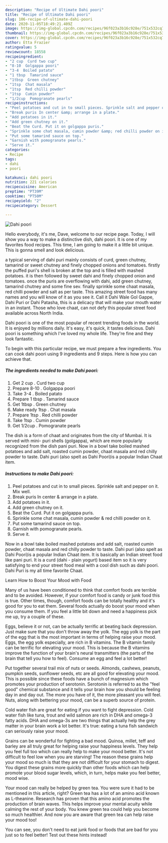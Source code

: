 ```yaml
---
description: "Recipe of Ultimate Dahi poori"
title: "Recipe of Ultimate Dahi poori"
slug: 106-recipe-of-ultimate-dahi-poori
date: 2020-11-05T18:49:21.409Z
image: https://img-global.cpcdn.com/recipes/96f023a3b16c928e/751x532cq70/dahi-poori-recipe-main-photo.jpg
thumbnail: https://img-global.cpcdn.com/recipes/96f023a3b16c928e/751x532cq70/dahi-poori-recipe-main-photo.jpg
cover: https://img-global.cpcdn.com/recipes/96f023a3b16c928e/751x532cq70/dahi-poori-recipe-main-photo.jpg
author: Etta Frazier
ratingvalue: 5
reviewcount: 18558
recipeingredient:
- "2 cup  Curd two cup"
- "8-10  Golgappa poori"
- "3-4  Boiled patato"
- "1 tbsp  Tamarind sauce"
- "1tbsp  Green chutney"
- "1tsp  Chat masala"
- "1tsp  Red chilli powder"
- "1tsp  Cumin powder"
- "1/2cup  Pomogranate pearls"
recipeinstructions:
- "Peel potatoes and cut in to small pieces. Sprinkle salt and pepper on it. Mix well."
- "Break puris In center &amp; arrange in a plate."
- "Add potatoes in it."
- "Add green chutney on it."
- "Beat the Curd. Put it on golgappa puris."
- "Sprinkle some chat masala, cumin powder &amp; red chilli powder on it."
- "Put some tamarind sauce on top."
- "Garnish with pomogranate pearls."
- "Serve it."
categories:
- Recipe
tags:
- dahi
- poori

katakunci: dahi poori 
nutrition: 221 calories
recipecuisine: American
preptime: "PT39M"
cooktime: "PT50M"
recipeyield: "2"
recipecategory: Dessert

---
```



![Dahi poori](https://img-global.cpcdn.com/recipes/96f023a3b16c928e/751x532cq70/dahi-poori-recipe-main-photo.jpg)

Hello everybody, it's me, Dave, welcome to our recipe page. Today, I will show you a way to make a distinctive dish, dahi poori. It is one of my favorites food recipes. This time, I am going to make it a little bit unique. This is gonna smell and look delicious.

a typical serving of dahi puri mainly consists of curd, green chutney, tamarind or sweet chutney and finely chopped onions and tomatoes. firstly the puffed puri&#39;s shell is broken at the top and is filled with mashed potatoes. it is then followed by sweet dahi and finely chopped onion and tomatoes. once the puris are overflowing with dahi, add green chutney, tamarind chutney and some fine sev. finally sprinkle some chaat masala, red chilli powder and salt as per taste. This amazing street food has many names and you will know of it as you see it. Call it Dahi Wale Gol Gappe, Dahi Puri or Dahi Patasha, this is a delicacy that will make your mouth water in an instant. Those who love chaat, can not defy this popular street food available across North India.

Dahi poori is one of the most popular of recent trending foods in the world. It is enjoyed by millions daily. It's easy, it's quick, it tastes delicious. Dahi poori is something which I've loved my whole life. They're fine and they look fantastic.


To begin with this particular recipe, we must prepare a few ingredients. You can cook dahi poori using 9 ingredients and 9 steps. Here is how you can achieve that.

<!--inarticleads1-->

##### The ingredients needed to make Dahi poori:

1. Get 2 cup . Curd two cup
1. Prepare 8-10 . Golgappa poori
1. Take 3-4 . Boiled patato
1. Prepare 1 tbsp . Tamarind sauce
1. Get 1tbsp . Green chutney
1. Make ready 1tsp . Chat masala
1. Prepare 1tsp . Red chilli powder
1. Take 1tsp . Cumin powder
1. Get 1/2cup . Pomogranate pearls


The dish is a form of chaat and originates from the city of Mumbai. It is served with mini- puri shells (golgappa), which are more popularly recognized from the dish pani puri. Now in a bowl take boiled mashed potatoes and add salt, roasted cumin powder, chaat masala and red chilly powder to taste. Dahi puri (also spelt as Dahi Poori)is a popular Indian Chaat item. 

<!--inarticleads2-->

##### Instructions to make Dahi poori:

1. Peel potatoes and cut in to small pieces. Sprinkle salt and pepper on it. Mix well.
1. Break puris In center &amp; arrange in a plate.
1. Add potatoes in it.
1. Add green chutney on it.
1. Beat the Curd. Put it on golgappa puris.
1. Sprinkle some chat masala, cumin powder &amp; red chilli powder on it.
1. Put some tamarind sauce on top.
1. Garnish with pomogranate pearls.
1. Serve it.


Now in a bowl take boiled mashed potatoes and add salt, roasted cumin powder, chaat masala and red chilly powder to taste. Dahi puri (also spelt as Dahi Poori)is a popular Indian Chaat item. It is basically an Indian street food like pani puri. It is a curd (dahi - plain yogurt) based item so it is very satisfying to end your street food meal with a cool dish such as dahi poori. Dahi Puri is my all time favorite Chaat. 

Learn How to Boost Your Mood with Food


Many of us have been conditioned to think that comfort foods are terrible and to be avoided. However, if your comfort food is candy or junk food this is true. Other times, though, comfort foods can be totally healthy and it's good for you to eat them. Several foods actually do boost your mood when you consume them. If you feel a little bit down and need a happiness pick me up, try a couple of these.

Eggs, believe it or not, can be actually terrific at beating back depression. Just make sure that you don't throw away the yolk. The egg yolk is the part of the egg that is the most important in terms of helping raise your mood. Eggs, the egg yolk especially, are rich in B vitamins. The B vitamin family can be terrific for elevating your mood. This is because the B vitamins improve the function of your brain's neural transmitters (the parts of the brain that tell you how to feel). Consume an egg and feel a lot better!

Put together several trail mix of nuts or seeds. Almonds, cashews, peanuts, pumpkin seeds, sunflower seeds, etc are all good for elevating your mood. This is possible since these foods have a bunch of magnesium which promotes your production of serotonin. Serotonin is referred to as the "feel good" chemical substance and it tells your brain how you should be feeling day in and day out. The more you have of it, the more pleasant you will feel. Nuts, along with bettering your mood, can be a superb source of protein.

Cold water fish are great for eating if you want to fight depression. Cold water fish like tuna, trout and wild salmon are rich in DHA and omega-3 fatty acids. DHA and omega-3s are two things that actually help the grey matter in your brain work a lot better. It's true: eating a tuna fish sandwich can seriously raise your mood. 

Grains can be wonderful for fighting a bad mood. Quinoa, millet, teff and barley are all truly great for helping raise your happiness levels. They help you feel full too which can really help to make your mood better. It's not difficult to feel low when you are starving! The reason these grains help your mood so much is that they are not difficult for your stomach to digest. You digest these grains more quickly than other foods which can help promote your blood sugar levels, which, in turn, helps make you feel better, mood wise.

Your mood can really be helped by green tea. You were sure it had to be mentioned in this article, right? Green tea has a lot of an amino acid known as L-theanine. Research has proven that this amino acid promotes the production of brain waves. This helps improve your mental acuity while calming the rest of your body. You knew green tea could help you become so much healthier. And now you are aware that green tea can help raise your mood too!

You can see, you don't need to eat junk food or foods that are bad for you just so to feel better! Test out  these hints  instead!

